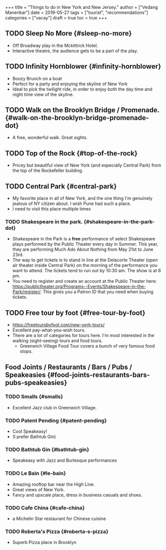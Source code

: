 +++
title = "Things to do in New York and New Jersey."
author = ["Vedang Manerikar"]
date = 2019-05-27
tags = ["tourist", "recommendations"]
categories = ["vacay"]
draft = true
toc = true
+++

## <span class="org-todo todo TODO">TODO</span> Sleep No More {#sleep-no-more}

-   Off Broadway play in the Mckittrick Hotel.
-   Interactive theatre, the audience gets to be a part of the play.


## <span class="org-todo todo TODO">TODO</span> Infinity Hornblower {#infinity-hornblower}

-   Boozy Brunch on a boat
-   Perfect for a party and enjoying the skyline of New York
-   Ideal to pick the twilight ride, in order to enjoy both the day
    time and night time view of the skyline.


## <span class="org-todo todo TODO">TODO</span> Walk on the Brooklyn Bridge / Promenade. {#walk-on-the-brooklyn-bridge-promenade-dot}

-   A free, wonderful walk. Great sights.


## <span class="org-todo todo TODO">TODO</span> Top of the Rock {#top-of-the-rock}

-   Pricey but beautiful view of New York (and especially Central
    Park) from the top of the Rockefeller building.


## <span class="org-todo todo TODO">TODO</span> Central Park {#central-park}

-   My favorite place in all of New York, and the one thing I'm
    genuinely jealous of NY citizen about. I wish Pune had such a
    place.
-   I need to visit this place multiple times


### <span class="org-todo todo TODO">TODO</span> Shakespeare in the park. {#shakespeare-in-the-park-dot}

-   Shakespeare in the Park is a **free** performance of select
    Shakespeare plays performed by the Public Theater every day in
    Summer. This year, they are performing <span class="underline">Much Ado About Nothing</span>
    from May 21st to June 23rd.
-   The way to get tickets is to stand in line at the Delacorte
    Theater (open air theater inside Central Park) on the morning of
    the performance you want to attend. The tickets tend to run out
    by 10:30 am. The show is at 8 pm.
-   You need to register and create an account at the Public Theater
    here:
    <https://publictheater.org/Programs--Events/Shakespeare-in-the-Park/register/>.
    This gives you a Patron ID that you need when buying tickets.


## <span class="org-todo todo TODO">TODO</span> Free tour by foot {#free-tour-by-foot}

-   <https://freetoursbyfoot.com/new-york-tours/>
-   Excellent pay-what-you-wish tours.
-   There are a lot of categories for tours here. I'm most interested
    in the walking (sight-seeing) tours and food tours.
    -   Greenwich Village Food Tour covers a bunch of very famous food
        stops.


## Food Joints / Restaurants / Bars / Pubs / Speakeasies {#food-joints-restaurants-bars-pubs-speakeasies}


### <span class="org-todo todo TODO">TODO</span> Smalls {#smalls}

-   Excellent Jazz club in Greenwich Village.


### <span class="org-todo todo TODO">TODO</span> Patent Pending {#patent-pending}

-   Cool Speakeasy!
-   (I prefer Bathtub Gin)


### <span class="org-todo todo TODO">TODO</span> Bathtub Gin {#bathtub-gin}

-   Speakeasy with Jazz and Burlesque performances


### <span class="org-todo todo TODO">TODO</span> Le Bain {#le-bain}

-   Amazing rooftop bar near the High Line.
-   Great views of New York.
-   Fancy and upscale place, dress in business casuals and shoes.


### <span class="org-todo todo TODO">TODO</span> Cafe China {#cafe-china}

-   a Michelin Star restaurant for Chinese cuisine


### <span class="org-todo todo TODO">TODO</span> Roberta's Pizza {#roberta-s-pizza}

-   Superb Pizza place in Brooklyn
